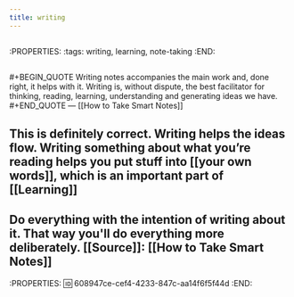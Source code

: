 ```yaml
---
title: writing
---
```


## 
:PROPERTIES:
:tags: writing, learning, note-taking
:END:
## 
#+BEGIN_QUOTE
Writing notes accompanies the main work and, done right, it helps with it. Writing is, without dispute, the best facilitator for thinking, reading, learning, understanding and generating ideas we have.
#+END_QUOTE
 — [[How to Take Smart Notes]]
## This is definitely correct. Writing helps the ideas flow. Writing something about what you’re reading helps you put stuff into [[your own words]], which is an important part of [[Learning]]
## Do everything with the intention of writing about it. That way you'll do everything more deliberately. [[Source]]: [[How to Take Smart Notes]]
:PROPERTIES:
:id: 608947ce-cef4-4233-847c-aa14f6f5f44d
:END:
